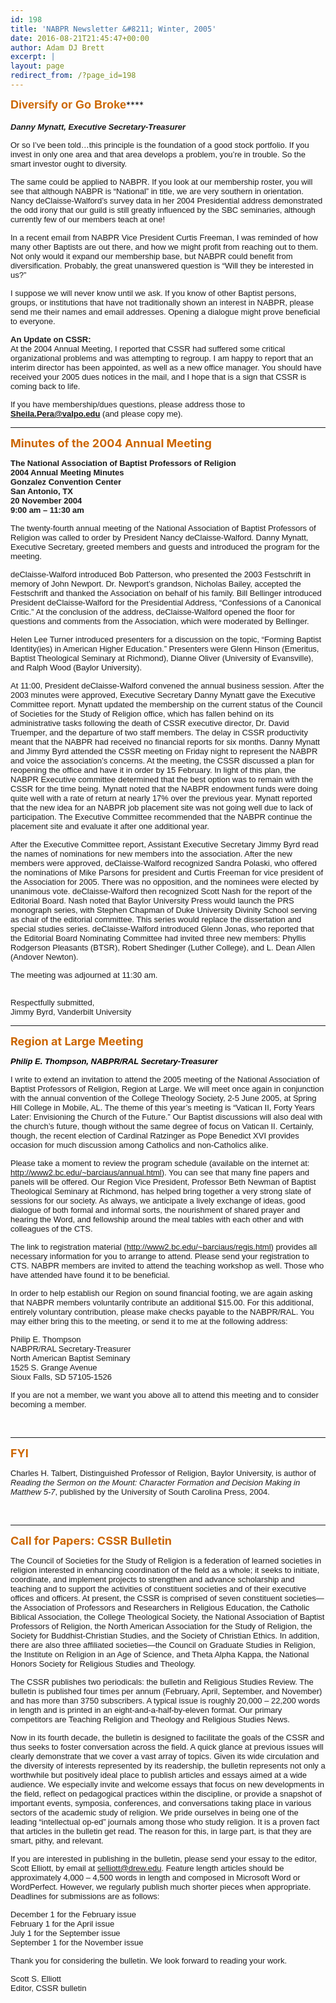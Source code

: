 ```yaml
---
id: 198
title: 'NABPR Newsletter &#8211; Winter, 2005'
date: 2016-08-21T21:45:47+00:00
author: Adam DJ Brett
excerpt: |
layout: page
redirect_from: /?page_id=198
---
```

<span style="color: #cc6600; font-size: large;"><b><span style="font-family: Tahoma, Arial, 'Microsoft Sans Serif', 'Times New Roman';">Diversify or Go Broke</span></b></span>****<span style="font-family: Tahoma, Arial, 'Microsoft Sans Serif', 'Times New Roman';"><br /> </span>  
_**<span style="font-family: Arial, Helvetica, sans-serif; font-size: small;">Danny Mynatt, Executive Secretary-Treasurer</span>**_

<span style="font-family: Arial, Helvetica, sans-serif; font-size: small;">Or so I&#8217;ve been told…this principle is the foundation of a good stock portfolio. If you invest in only one area and that area develops a problem, you&#8217;re in trouble. So the smart investor ought to diversity.</span>

<span style="font-family: Arial, Helvetica, sans-serif; font-size: small;">The same could be applied to NABPR. If you look at our membership roster, you will see that although NABPR is &#8220;National&#8221; in title, we are very southern in orientation. Nancy deClaisse-Walford&#8217;s survey data in her 2004 Presidential address demonstrated the odd irony that our guild is still greatly influenced by the SBC seminaries, although currently few of our members teach at one!</span>

<span style="font-family: Arial, Helvetica, sans-serif; font-size: small;">In a recent email from NABPR Vice President Curtis Freeman, I was reminded of how many other Baptists are out there, and how we might profit from reaching out to them. Not only would it expand our membership base, but NABPR could benefit from diversification. Probably, the great unanswered question is &#8220;Will they be interested in us?&#8221;</span>

<span style="font-family: Arial, Helvetica, sans-serif; font-size: small;">I suppose we will never know until we ask. If you know of other Baptist persons, groups, or institutions that have not traditionally shown an interest in NABPR, please send me their names and email addresses. Opening a dialogue might prove beneficial to everyone.</span>

<span style="font-family: Arial, Helvetica, sans-serif; font-size: small;"><strong>An Update on CSSR:<br /> </strong>At the 2004 Annual Meeting, I reported that CSSR had suffered some critical organizational problems and was attempting to regroup. I am happy to report that an interim director has been appointed, as well as a new office manager. You should have received your 2005 dues notices in the mail, and I hope that is a sign that CSSR is coming back to life.</span>

<span style="font-family: Arial, Helvetica, sans-serif; font-size: small;">If you have membership/dues questions, please address those to <strong>Sheila.Pera@valpo.edu </strong>(and please copy me).</span>

* * *

<span style="color: #cc6600; font-size: large;"><strong>Minutes of the 2004 Annual Meeting</strong></span>

<p align="left">
  <strong><span style="font-family: Arial, Helvetica, sans-serif; font-size: small;">The National Association of Baptist Professors of Religion<br /> 2004 Annual Meeting Minutes<br /> Gonzalez Convention Center<br /> San Antonio, TX<br /> 20 November 2004<br /> 9:00 am &#8211; 11:30 am</span></strong>
</p>

<span style="font-family: Arial, Helvetica, sans-serif; font-size: small;">The twenty-fourth annual meeting of the National Association of Baptist Professors of Religion was called to order by President Nancy deClaisse-Walford. Danny Mynatt, Executive Secretary, greeted members and guests and introduced the program for the meeting.</span>

<span style="font-family: Arial, Helvetica, sans-serif; font-size: small;">deClaisse-Walford introduced Bob Patterson, who presented the 2003 Festschrift in memory of John Newport. Dr. Newport’s grandson, Nicholas Bailey, accepted the Festschrift and thanked the Association on behalf of his family. Bill Bellinger introduced President deClaisse-Walford for the Presidential Address, “Confessions of a Canonical Critic.” At the conclusion of the address, deClaisse-Walford opened the floor for questions and comments from the Association, which were moderated by Bellinger.</span>

<span style="font-family: Arial, Helvetica, sans-serif; font-size: small;">Helen Lee Turner introduced presenters for a discussion on the topic, “Forming Baptist Identity(ies) in American Higher Education.” Presenters were Glenn Hinson (Emeritus, Baptist Theological Seminary at Richmond), Dianne Oliver (University of Evansville), and Ralph Wood (Baylor University).</span>

<span style="font-family: Arial, Helvetica, sans-serif; font-size: small;">At 11:00, President deClaisse-Walford convened the annual business session. After the 2003 minutes were approved, Executive Secretary Danny Mynatt gave the Executive Committee report. Mynatt updated the membership on the current status of the Council of Societies for the Study of Religion office, which has fallen behind on its administrative tasks following the death of CSSR executive director, Dr. David Truemper, and the departure of two staff members. The delay in CSSR productivity meant that the NABPR had received no financial reports for six months. Danny Mynatt and Jimmy Byrd attended the CSSR meeting on Friday night to represent the NABPR and voice the association’s concerns. At the meeting, the CSSR discussed a plan for reopening the office and have it in order by 15 February. In light of this plan, the NABPR Executive committee determined that the best option was to remain with the CSSR for the time being. Mynatt noted that the NABPR endowment funds were doing quite well with a rate of return at nearly 17% over the previous year. Mynatt reported that the new idea for an NABPR job placement site was not going well due to lack of participation. The Executive Committee recommended that the NABPR continue the placement site and evaluate it after one additional year.</span>

<span style="font-family: Arial, Helvetica, sans-serif; font-size: small;">After the Executive Committee report, Assistant Executive Secretary Jimmy Byrd read the names of nominations for new members into the association. After the new members were approved, deClaisse-Walford recognized Sandra Polaski, who offered the nominations of Mike Parsons for president and Curtis Freeman for vice president of the Association for 2005. There was no opposition, and the nominees were elected by unanimous vote. deClaisse-Walford then recognized Scott Nash for the report of the Editorial Board. Nash noted that Baylor University Press would launch the PRS monograph series, with Stephen Chapman of Duke University Divinity School serving as chair of the editorial committee. This series would replace the dissertation and special studies series. deClaisse-Walford introduced Glenn Jonas, who reported that the Editorial Board Nominating Committee had invited three new members: Phyllis Rodgerson Pleasants (BTSR), Robert Shedinger (Luther College), and L. Dean Allen (Andover Newton).</span>

<span style="font-family: Arial, Helvetica, sans-serif; font-size: small;">The meeting was adjourned at 11:30 am.</span>

<span style="font-family: Arial, Helvetica, sans-serif; font-size: small;"><br /> Respectfully submitted,<br /> Jimmy Byrd, Vanderbilt University<br /> </span>

* * *

<span style="color: #cc6600; font-size: large;"><strong>Region at Large Meeting</strong></span>

<span style="color: #000000; font-size: medium;"><strong><em><span style="font-family: Arial, Helvetica, sans-serif; font-size: small;">Philip E. Thompson, NABPR/RAL Secretary-Treasurer</span></em></strong></span>

<span style="font-family: Arial, Helvetica, sans-serif; font-size: small;">I write to extend an invitation to attend the 2005 meeting of the National Association of Baptist Professors of Religion, Region at Large. We will meet once again in conjunction with the annual convention of the College Theology Society, 2-5 June 2005, at Spring Hill College in Mobile, AL. The theme of this year’s meeting is “Vatican II, Forty Years Later: Envisioning the Church of the Future.” Our Baptist discussions will also deal with the church’s future, though without the same degree of focus on Vatican II. Certainly, though, the recent election of Cardinal Ratzinger as Pope Benedict XVI provides occasion for much discussion among Catholics and non-Catholics alike.</span>

<span style="font-family: Arial, Helvetica, sans-serif; font-size: small;">Please take a moment to review the program schedule (available on the internet at: http://www2.bc.edu/~barciaus/annual.html). You can see that many fine papers and panels will be offered. Our Region Vice President, Professor Beth Newman of Baptist Theological Seminary at Richmond, has helped bring together a very strong slate of sessions for our society. As always, we anticipate a lively exchange of ideas, good dialogue of both formal and informal sorts, the nourishment of shared prayer and hearing the Word, and fellowship around the meal tables with each other and with colleagues of the CTS.</span>

<span style="font-family: Arial, Helvetica, sans-serif; font-size: small;">The link to registration material (http://www2.bc.edu/~barciaus/regis.html) provides all necessary information for you to arrange to attend. Please send your registration to CTS. NABPR members are invited to attend the teaching workshop as well. Those who have attended have found it to be beneficial.</span>

<span style="font-family: Arial, Helvetica, sans-serif; font-size: small;">In order to help establish our Region on sound financial footing, we are again asking that NABPR members voluntarily contribute an additional $15.00. For this additional, entirely voluntary contribution, please make checks payable to the NABPR/RAL. You may either bring this to the meeting, or send it to me at the following address:</span>

<span style="font-family: Arial, Helvetica, sans-serif; font-size: small;">Philip E. Thompson<br /> NABPR/RAL Secretary-Treasurer<br /> North American Baptist Seminary<br /> 1525 S. Grange Avenue<br /> Sioux Falls, SD 57105-1526</span>

<span style="font-family: Arial, Helvetica, sans-serif; font-size: small;">If you are not a member, we want you above all to attend this meeting and to consider becoming a member.</span>

&nbsp;

* * *

<span style="color: #cc6600; font-size: large;"><strong>FYI</strong></span>

<span style="font-family: Arial, Helvetica, sans-serif; font-size: small;">Charles H. Talbert, Distinguished Professor of Religion, Baylor University, is author of <em>Reading the Sermon on the Mount: Character Formation and Decision Making in Matthew 5-7</em>, published by the University of South Carolina Press, 2004.</span>

&nbsp;

* * *

<span style="color: #cc6600; font-size: large;"><strong>Call for Papers: CSSR Bulletin</strong></span>

<span style="font-family: Arial, Helvetica, sans-serif; font-size: small;">The Council of Societies for the Study of Religion is a federation of learned societies in religion interested in enhancing coordination of the field as a whole; it seeks to initiate, coordinate, and implement projects to strengthen and advance scholarship and teaching and to support the activities of constituent societies and of their executive offices and officers. At present, the CSSR is comprised of seven constituent societies—the Association of Professors and Researchers in Religious Education, the Catholic Biblical Association, the College Theological Society, the National Association of Baptist Professors of Religion, the North American Association for the Study of Religion, the Society for Buddhist-Christian Studies, and the Society of Christian Ethics. In addition, there are also three affiliated societies—the Council on Graduate Studies in Religion, the Institute on Religion in an Age of Science, and Theta Alpha Kappa, the National Honors Society for Religious Studies and Theology.</span>

<span style="font-family: Arial, Helvetica, sans-serif; font-size: small;">The CSSR publishes two periodicals: the bulletin and Religious Studies Review. The bulletin is published four times per annum (February, April, September, and November) and has more than 3750 subscribers. A typical issue is roughly 20,000 – 22,200 words in length and is printed in an eight-and-a-half-by-eleven format. Our primary competitors are Teaching Religion and Theology and Religious Studies News.</span>

<span style="font-family: Arial, Helvetica, sans-serif; font-size: small;">Now in its fourth decade, the bulletin is designed to facilitate the goals of the CSSR and thus seeks to foster conversation across the field. A quick glance at previous issues will clearly demonstrate that we cover a vast array of topics. Given its wide circulation and the diversity of interests represented by its readership, the bulletin represents not only a worthwhile but positively ideal place to publish articles and essays aimed at a wide audience. We especially invite and welcome essays that focus on new developments in the field, reflect on pedagogical practices within the discipline, or provide a snapshot of important events, symposia, conferences, and conversations taking place in various sectors of the academic study of religion. We pride ourselves in being one of the leading “intellectual op-ed” journals among those who study religion. It is a proven fact that articles in the bulletin get read. The reason for this, in large part, is that they are smart, pithy, and relevant.</span>

<span style="font-family: Arial, Helvetica, sans-serif; font-size: small;">If you are interested in publishing in the bulletin, please send your essay to the editor, Scott Elliott, by email at selliott@drew.edu. Feature length articles should be approximately 4,000 – 4,500 words in length and composed in Microsoft Word or WordPerfect. However, we regularly publish much shorter pieces when appropriate. Deadlines for submissions are as follows:</span>

<span style="font-family: Arial, Helvetica, sans-serif; font-size: small;">December 1 for the February issue<br /> February 1 for the April issue<br /> July 1 for the September issue<br /> September 1 for the November issue</span>

<span style="font-family: Arial, Helvetica, sans-serif; font-size: small;">Thank you for considering the bulletin. We look forward to reading your work.</span>

<span style="font-family: Arial, Helvetica, sans-serif; font-size: small;">Scott S. Elliott<br /> Editor, CSSR bulletin</span>